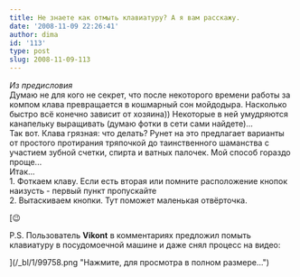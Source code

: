 ```yaml
---
title: Не знаете как отмыть клавиатуру? А я вам расскажу.
date: '2008-11-09 22:26:41'
author: dima
id: '113'
type: post
slug: 2008-11-09-113
---
```


_Из предисловия_  
Думаю не для кого не секрет, что после некоторого времени работы за компом клава превращается в кошмарный сон мойдодыра. Насколько быстро всё конечно зависит от хозяина)) Некоторые в ней умудряются канапельку выращивать (думаю фотки в сети сами найдете)...  
Так вот. Клава грязная: что делать? Рунет на это предлагает варианты от простого протирания тряпочкой до таинственного шаманства с участием зубной счетки, спирта и ватных палочек. Мой способ гораздо проще...  
Итак...  
1\. Фоткаем клаву. Если есть вторая или помните расположение кнопок наизусть - первый пункт пропускайте  
2\. Вытаскиваем кнопки. Тут поможет маленькая отвёрточка.  

[😉

P.S. Пользователь **Vikont** в комментариях предложил помыть клавиатуру в посудомоечной машине и даже снял процесс на видео:  

](/_bl/1/99758.png "Нажмите, для просмотра в полном размере...")